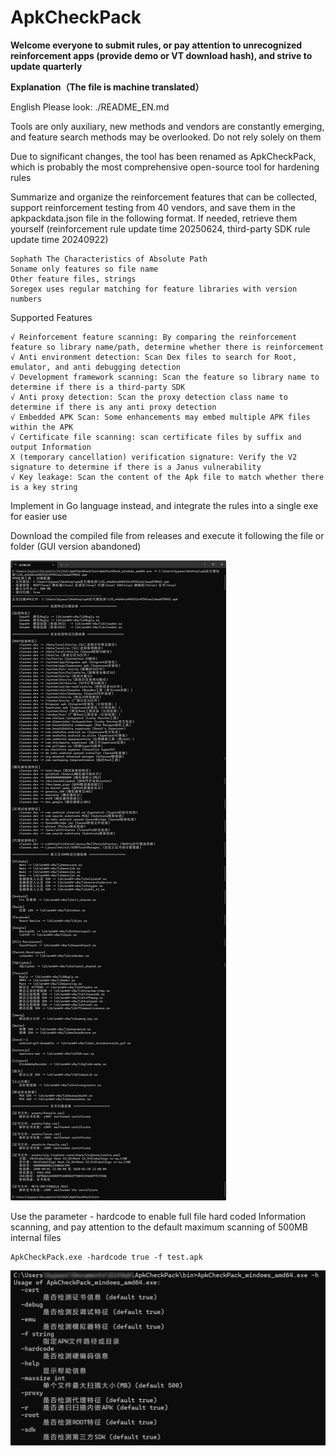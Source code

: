 # ApkCheckPack

**Welcome everyone to submit rules, or pay attention to unrecognized reinforcement apps (provide demo or VT download hash), and strive to update quarterly**

**Explanation（The file is machine translated）**

English Please look: ./README_EN.md

Tools are only auxiliary, new methods and vendors are constantly emerging, and feature search methods may be overlooked. Do not rely solely on them

Due to significant changes, the tool has been renamed as ApkCheckPack, which is probably the most comprehensive open-source tool for hardening rules

Summarize and organize the reinforcement features that can be collected, support reinforcement testing from 40 vendors, and save them in the apkpackdata.json file in the following format. If needed, retrieve them yourself (reinforcement rule update time 20250624, third-party SDK rule update time 20240922)

    Sophath The Characteristics of Absolute Path
    Soname only features so file name
    Other feature files, strings
    Soregex uses regular matching for feature libraries with version numbers

Supported Features

    √ Reinforcement feature scanning: By comparing the reinforcement feature so library name/path, determine whether there is reinforcement
    √ Anti environment detection: Scan Dex files to search for Root, emulator, and anti debugging detection
    √ Development framework scanning: Scan the feature so library name to determine if there is a third-party SDK
    √ Anti proxy detection: Scan the proxy detection class name to determine if there is any anti proxy detection
    √ Embedded APK Scan: Some enhancements may embed multiple APK files within the APK
    √ Certificate file scanning: scan certificate files by suffix and output Information
    X (temporary cancellation) verification signature: Verify the V2 signature to determine if there is a Janus vulnerability
    √ Key leakage: Scan the content of the Apk file to match whether there is a key string

Implement in Go language instead, and integrate the rules into a single exe for easier use

Download the compiled file from releases and execute it following the file or folder (GUI version abandoned)

![gui](20250624.png)

Use the parameter - hardcode to enable full file hard coded Information scanning, and pay attention to the default maximum scanning of 500MB internal files

    ApkCheckPack.exe -hardcode true -f test.apk

![gui2](help.png)

